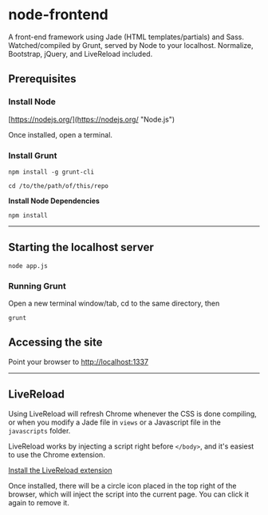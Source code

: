 # node-frontend
A front-end framework using Jade (HTML templates/partials) and Sass. Watched/compiled by Grunt, served by Node to your localhost. Normalize, Bootstrap, jQuery, and LiveReload included.

## Prerequisites ##

### Install Node ###

[https://nodejs.org/](https://nodejs.org/ "Node.js")

Once installed, open a terminal.

### Install Grunt ###

`npm install -g grunt-cli`

`cd /to/the/path/of/this/repo`

**Install Node Dependencies**

`npm install`


-----------------------------------------------------------------

## Starting the localhost server ##

`node app.js`

### Running Grunt ###

Open a new terminal window/tab, cd to the same directory, then

`grunt`

## Accessing the site ##

Point your browser to [http://localhost:1337](http://localhost:1337 "localhost:1337")


-----------------------------------------------------------------

## LiveReload ##

Using LiveReload will refresh Chrome whenever the CSS is done compiling, or when you modify a Jade file in `views` or a Javascript file in the `javascripts` folder.

LiveReload works by injecting a script right before `</body>`, and it's easiest to use the Chrome extension.

[Install the LiveReload extension](https://chrome.google.com/webstore/detail/livereload/jnihajbhpnppcggbcgedagnkighmdlei?hl=en "LiveReload")

Once installed, there will be a circle icon placed in the top right of the browser, which will inject the script into the current page. You can click it again to remove it.

